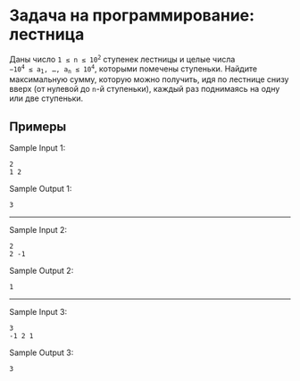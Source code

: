 # Задача на программирование: лестница

Даны число <code>1&nbsp;≤&nbsp;n&nbsp;≤&nbsp;10<sup>2</sup></code> ступенек лестницы и целые числа <code>−10<sup>4</sup>&nbsp;≤&nbsp;a<sub>1</sub>,&nbsp;…,&nbsp;a<sub>n</sub>&nbsp;≤&nbsp;10<sup>4</sup></code>, которыми помечены ступеньки. Найдите максимальную сумму, которую можно получить, идя по лестнице снизу вверх (от нулевой до <code>n</code>-й ступеньки), каждый раз поднимаясь на одну или две ступеньки.

## Примеры

Sample Input 1:

```
2
1 2
```

Sample Output 1:

```
3
```

<hr/>

Sample Input 2:

```
2
2 -1
```

Sample Output 2:

```
1
```

<hr/>

Sample Input 3:

```
3
-1 2 1
```

Sample Output 3:

```
3
```
